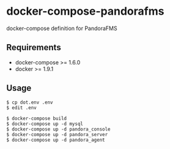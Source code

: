 # docker-compose-pandorafms

docker-compose definition for PandoraFMS

## Requirements

- docker-compose >= 1.6.0
- docker >= 1.9.1

## Usage

```console
$ cp dot.env .env
$ edit .env
```

```console
$ docker-compose build
$ docker-compose up -d mysql
$ docker-compose up -d pandora_console
$ docker-compose up -d pandora_server
$ docker-compose up -d pandora_agent
```
